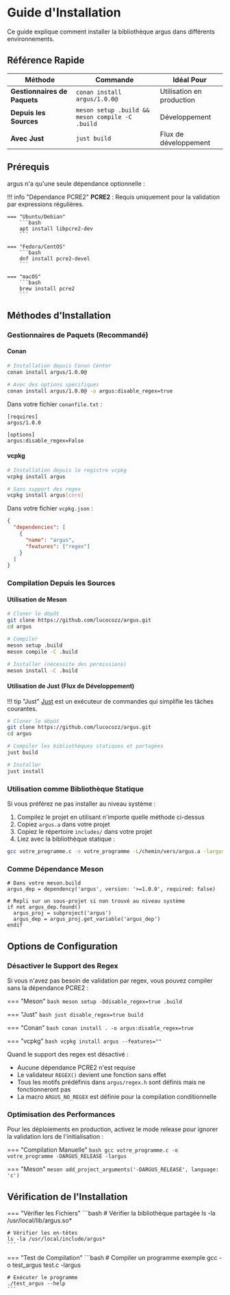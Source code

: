 # Guide d'Installation

Ce guide explique comment installer la bibliothèque argus dans différents environnements.

## Référence Rapide

| Méthode | Commande | Idéal Pour |
|--------|---------|----------|
| **Gestionnaires de Paquets** | `conan install argus/1.0.0@` | Utilisation en production |
| **Depuis les Sources** | `meson setup .build && meson compile -C .build` | Développement |
| **Avec Just** | `just build` | Flux de développement |

## Prérequis

argus n'a qu'une seule dépendance optionnelle :

!!! info "Dépendance PCRE2"
    **PCRE2** : Requis uniquement pour la validation par expressions régulières.
    
    === "Ubuntu/Debian"
        ```bash
        apt install libpcre2-dev
        ```
    
    === "Fedora/CentOS"
        ```bash
        dnf install pcre2-devel
        ```
    
    === "macOS"
        ```bash
        brew install pcre2
        ```

## Méthodes d'Installation

### Gestionnaires de Paquets (Recommandé)

#### Conan

```bash
# Installation depuis Conan Center
conan install argus/1.0.0@

# Avec des options spécifiques
conan install argus/1.0.0@ -o argus:disable_regex=true
```

Dans votre fichier `conanfile.txt` :
```
[requires]
argus/1.0.0

[options]
argus:disable_regex=False
```

#### vcpkg

```bash
# Installation depuis le registre vcpkg
vcpkg install argus

# Sans support des regex
vcpkg install argus[core]
```

Dans votre fichier `vcpkg.json` :
```json
{
  "dependencies": [
    {
      "name": "argus",
      "features": ["regex"]
    }
  ]
}
```

### Compilation Depuis les Sources

#### Utilisation de Meson

```bash
# Cloner le dépôt
git clone https://github.com/lucocozz/argus.git
cd argus

# Compiler
meson setup .build
meson compile -C .build

# Installer (nécessite des permissions)
meson install -C .build
```

#### Utilisation de Just (Flux de Développement)

!!! tip "Just"
    [Just](https://github.com/casey/just) est un exécuteur de commandes qui simplifie les tâches courantes.

```bash
# Cloner le dépôt
git clone https://github.com/lucocozz/argus.git
cd argus

# Compiler les bibliothèques statiques et partagées
just build

# Installer
just install
```

### Utilisation comme Bibliothèque Statique

Si vous préférez ne pas installer au niveau système :

1. Compilez le projet en utilisant n'importe quelle méthode ci-dessus
2. Copiez `argus.a` dans votre projet
3. Copiez le répertoire `includes/` dans votre projet
4. Liez avec la bibliothèque statique :

```bash
gcc votre_programme.c -o votre_programme -L/chemin/vers/argus.a -largus
```

### Comme Dépendance Meson

```meson
# Dans votre meson.build
argus_dep = dependency('argus', version: '>=1.0.0', required: false)

# Repli sur un sous-projet si non trouvé au niveau système
if not argus_dep.found()
  argus_proj = subproject('argus')
  argus_dep = argus_proj.get_variable('argus_dep')
endif
```

## Options de Configuration

### Désactiver le Support des Regex

Si vous n'avez pas besoin de validation par regex, vous pouvez compiler sans la dépendance PCRE2 :

=== "Meson"
    ```bash
    meson setup -Ddisable_regex=true .build
    ```

=== "Just"
    ```bash
    just disable_regex=true build
    ```

=== "Conan"
    ```bash
    conan install . -o argus:disable_regex=true
    ```

=== "vcpkg"
    ```bash
    vcpkg install argus --features=""
    ```

Quand le support des regex est désactivé :
- Aucune dépendance PCRE2 n'est requise
- Le validateur `REGEX()` devient une fonction sans effet
- Tous les motifs prédéfinis dans `argus/regex.h` sont définis mais ne fonctionneront pas
- La macro `ARGUS_NO_REGEX` est définie pour la compilation conditionnelle

### Optimisation des Performances

Pour les déploiements en production, activez le mode release pour ignorer la validation lors de l'initialisation :

=== "Compilation Manuelle"
    ```bash
    gcc votre_programme.c -o votre_programme -DARGUS_RELEASE -largus
    ```

=== "Meson"
    ```meson
    add_project_arguments('-DARGUS_RELEASE', language: 'c')
    ```

## Vérification de l'Installation

=== "Vérifier les Fichiers"
    ```bash
    # Vérifier la bibliothèque partagée
    ls -la /usr/local/lib/argus.so*
    
    # Vérifier les en-têtes
    ls -la /usr/local/include/argus*
    ```

=== "Test de Compilation"
    ```bash
    # Compiler un programme exemple
    gcc -o test_argus test.c -largus
    
    # Exécuter le programme
    ./test_argus --help
    ```
